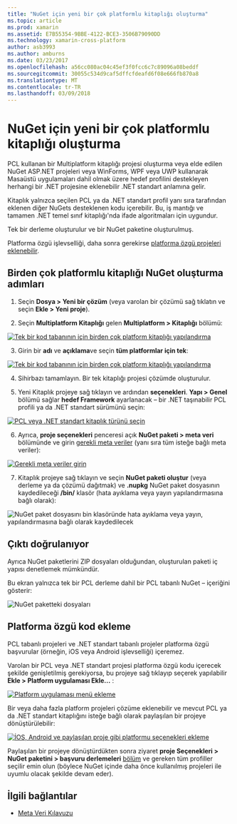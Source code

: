 ```yaml
---
title: "NuGet için yeni bir çok platformlu kitaplığı oluşturma"
ms.topic: article
ms.prod: xamarin
ms.assetid: E7B55354-9BBE-4122-BCE3-3506B79090DD
ms.technology: xamarin-cross-platform
author: asb3993
ms.author: amburns
ms.date: 03/23/2017
ms.openlocfilehash: a56cc080ac04c45ef3f0fcc6c7c89096a08beddf
ms.sourcegitcommit: 30055c534d9caf5dffcfdeafd6f08e666fb870a8
ms.translationtype: MT
ms.contentlocale: tr-TR
ms.lasthandoff: 03/09/2018
---
```

# <a name="creating-a-new-multiplatform-library-for-nuget"></a>NuGet için yeni bir çok platformlu kitaplığı oluşturma

PCL kullanan bir Multiplatform kitaplığı projesi oluşturma veya elde edilen NuGet ASP.NET projeleri veya WinForms, WPF veya UWP kullanarak Masaüstü uygulamaları dahil olmak üzere hedef profilini destekleyen herhangi bir .NET projesine eklenebilir .NET standart anlamına gelir.

Kitaplık yalnızca seçilen PCL ya da .NET standart profil yanı sıra tarafından eklenen diğer NuGets desteklenen kodu içerebilir.
Bu, iş mantığı ve tamamen .NET temel sınıf kitaplığı'nda ifade algoritmaları için uygundur.

Tek bir derleme oluşturulur ve bir NuGet paketine oluşturulmuş.

Platforma özgü işlevselliği, daha sonra gerekirse [platforma özgü projeleri eklenebilir](#add-platforms).

## <a name="steps-to-create-a-multiplatform-library-nuget"></a>Birden çok platformlu kitaplığı NuGet oluşturma adımları

1. Seçin **Dosya > Yeni bir çözüm** (veya varolan bir çözümü sağ tıklatın ve seçin **Ekle > Yeni proje**).

2. Seçin **Multiplatform Kitaplığı** gelen **Multiplatform > Kitaplığı** bölümü:

  [![](single-codebase-images/mulitplatform-library-sml.png "Tek bir kod tabanının için birden çok platform kitaplığı yapılandırma")](single-codebase-images/mulitplatform-library.png#lightbox)

3. Girin bir **adı** ve **açıklama**ve seçin **tüm platformlar için tek**:

  [![](single-codebase-images/single-configure-sml.png "Tek bir kod tabanının için birden çok platform kitaplığı yapılandırma")](single-codebase-images/single-configure.png#lightbox)

4. Sihirbazı tamamlayın. Bir tek kitaplığı projesi çözümde oluşturulur.

5. Yeni Kitaplık projeye sağ tıklayın ve ardından **seçenekleri**. **Yapı > Genel** bölümü sağlar **hedef Framework** ayarlanacak – bir .NET taşınabilir PCL profili ya da .NET standart sürümünü seçin:

  [![](single-codebase-images/single-choose-type-sml.png "PCL veya .NET standart kitaplık türünü seçin")](single-codebase-images/single-choose-type.png#lightbox)

6. Ayrıca, **proje seçenekleri** penceresi açık **NuGet paketi > meta veri** bölümünde ve girin [gerekli meta veriler](~/cross-platform/app-fundamentals/nuget-multiplatform-libraries/metadata.md) (yanı sıra tüm isteğe bağlı meta veriler):

  [![](single-codebase-images/single-metadata-sml.png "Gerekli meta veriler girin")](single-codebase-images/single-metadata.png#lightbox)

7. Kitaplık projeye sağ tıklayın ve seçin **NuGet paketi oluştur** (veya derleme ya da çözümü dağıtmak) ve **.nupkg** NuGet paket dosyasının kaydedileceği **/bin/** klasör (hata ayıklama veya yayın yapılandırmasına bağlı olarak):

  ![](single-codebase-images/create-nuget-package.png "NuGet paket dosyasını bin klasöründe hata ayıklama veya yayın, yapılandırmasına bağlı olarak kaydedilecek")


## <a name="verifying-the-output"></a>Çıktı doğrulanıyor

Ayrıca NuGet paketlerini ZIP dosyaları olduğundan, oluşturulan paketi iç yapısı denetlemek mümkündür.

Bu ekran yalnızca tek bir PCL derleme dahil bir PCL tabanlı NuGet – içeriğini gösterir:

![](single-codebase-images/nuget-output.png "NuGet paketteki dosyaları")

<a name="add-platforms" />

## <a name="adding-platform-specific-code"></a>Platforma özgü kod ekleme

PCL tabanlı projeleri ve .NET standart tabanlı projeler platforma özgü başvurular (örneğin, iOS veya Android işlevselliği) içeremez.

Varolan bir PCL veya .NET standart projesi platforma özgü kodu içerecek şekilde genişletilmiş gerekiyorsa, bu projeye sağ tıklayıp seçerek yapılabilir **Ekle > Platform uygulaması Ekle...** :

[![](single-codebase-images/add-later-sml.png "Platform uygulaması menü ekleme")](single-codebase-images/add-later.png#lightbox)

Bir veya daha fazla platform projeleri çözüme eklenebilir ve mevcut PCL ya da .NET standart kitaplığını isteğe bağlı olarak paylaşılan bir projeye dönüştürülebilir:

[![](single-codebase-images/add-later-platforms-sml.png "İOS, Android ve paylaşılan proje gibi platformu seçenekleri ekleme")](single-codebase-images/add-later-platforms-sml.png#lightbox)

Paylaşılan bir projeye dönüştürdükten sonra ziyaret **proje Seçenekleri > NuGet paketini > başvuru derlemeleri**
[bölüm](~/cross-platform/app-fundamentals/nuget-multiplatform-libraries/platform-specific.md) ve gereken tüm profiller seçilir emin olun (böylece NuGet içinde daha önce kullanılmış projeleri ile uyumlu olacak şekilde devam eder).


## <a name="related-links"></a>İlgili bağlantılar

- [Meta Veri Kılavuzu](~/cross-platform/app-fundamentals/nuget-multiplatform-libraries/metadata.md)

